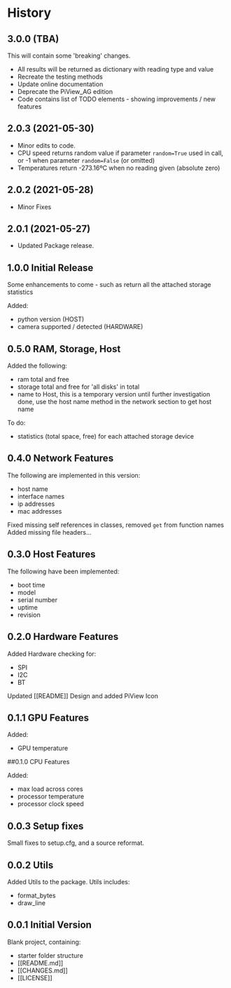 # History

## 3.0.0 (TBA)

This will contain some 'breaking' changes.

* All results will be returned as dictionary with reading type and value
* Recreate the testing methods
* Update online documentation
* Deprecate the PiView_AG edition
* Code contains list of TODO elements - showing improvements / new features

## 2.0.3 (2021-05-30)

* Minor edits to code.
* CPU speed returns random value if parameter `random=True` used in call, or -1 when parameter `random=False` (or omitted)
* Temperatures return -273.16ºC when no reading given (absolute zero)

## 2.0.2 (2021-05-28)

* Minor Fixes

## 2.0.1 (2021-05-27)

* Updated Package release.


## 1.0.0 Initial Release
Some enhancements to come - such as return all the attached
storage statistics

Added:

- python version (HOST)
- camera supported / detected (HARDWARE)

## 0.5.0 RAM, Storage, Host

Added the following:

- ram total and free
- storage total and free for 'all disks' in total
- name to Host, this is a temporary version until further investigation done, use the host
  name method in the network section to get host name

To do:

- statistics (total space, free) for each attached storage device


## 0.4.0 Network Features

The following are implemented in this version:

- host name
- interface names
- ip addresses
- mac addresses

Fixed missing self references in classes, removed `get` from function names
Added missing file headers...

## 0.3.0 Host Features

The following have been implemented:

- boot time
- model
- serial number
- uptime
- revision


## 0.2.0 Hardware Features

Added Hardware checking for:

- SPI
- I2C
- BT

Updated [[README]]
Design and added PiView Icon

## 0.1.1 GPU Features

Added:

- GPU temperature

##0.1.0 CPU Features

Added:

- max load across cores
- processor temperature
- processor clock speed

## 0.0.3 Setup fixes

Small fixes to setup.cfg, and a source reformat.

## 0.0.2 Utils

Added Utils to the package. Utils includes:

- format_bytes
- draw_line

## 0.0.1 Initial Version

Blank project, containing:

- starter folder structure
- [[README.md]]
- [[CHANGES.md]]
- [[LICENSE]]
